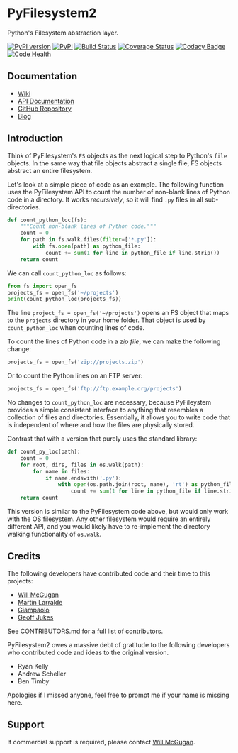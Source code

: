 # PyFilesystem2

Python's Filesystem abstraction layer.

[![PyPI version](https://badge.fury.io/py/fs.svg)](https://badge.fury.io/py/fs)
[![PyPI](https://img.shields.io/pypi/pyversions/fs.svg)](https://pypi.org/project/fs/)
[![Build Status](https://travis-ci.org/PyFilesystem/pyfilesystem2.svg?branch=master)](https://travis-ci.org/PyFilesystem/pyfilesystem2)
[![Coverage Status](https://coveralls.io/repos/github/PyFilesystem/pyfilesystem2/badge.svg)](https://coveralls.io/github/PyFilesystem/pyfilesystem2)
[![Codacy Badge](https://api.codacy.com/project/badge/Grade/30ad6445427349218425d93886ade9ee)](https://www.codacy.com/app/will-mcgugan/pyfilesystem2?utm_source=github.com&utm_medium=referral&utm_content=PyFilesystem/pyfilesystem2&utm_campaign=Badge_Grade)
[![Code Health](https://landscape.io/github/PyFilesystem/pyfilesystem2/master/landscape.svg?style=flat)](https://landscape.io/github/PyFilesystem/pyfilesystem2/master)

## Documentation

- [Wiki](https://www.pyfilesystem.org)
- [API Documentation](https://pyfilesystem2.readthedocs.io/en/latest/)
- [GitHub Repository](https://github.com/PyFilesystem/pyfilesystem2)
- [Blog](https://www.willmcgugan.com/tag/fs/)

## Introduction

Think of PyFilesystem's `FS` objects as the next logical step to
Python's `file` objects. In the same way that file objects abstract a
single file, FS objects abstract an entire filesystem.

Let's look at a simple piece of code as an example. The following
function uses the PyFilesystem API to count the number of non-blank
lines of Python code in a directory. It works _recursively_, so it will
find `.py` files in all sub-directories.

```python
def count_python_loc(fs):
    """Count non-blank lines of Python code."""
    count = 0
    for path in fs.walk.files(filter=['*.py']):
        with fs.open(path) as python_file:
            count += sum(1 for line in python_file if line.strip())
    return count
```

We can call `count_python_loc` as follows:

```python
from fs import open_fs
projects_fs = open_fs('~/projects')
print(count_python_loc(projects_fs))
```

The line `project_fs = open_fs('~/projects')` opens an FS object that
maps to the `projects` directory in your home folder. That object is
used by `count_python_loc` when counting lines of code.

To count the lines of Python code in a _zip file_, we can make the
following change:

```python
projects_fs = open_fs('zip://projects.zip')
```

Or to count the Python lines on an FTP server:

```python
projects_fs = open_fs('ftp://ftp.example.org/projects')
```

No changes to `count_python_loc` are necessary, because PyFileystem
provides a simple consistent interface to anything that resembles a
collection of files and directories. Essentially, it allows you to write
code that is independent of where and how the files are physically
stored.

Contrast that with a version that purely uses the standard library:

```python
def count_py_loc(path):
    count = 0
    for root, dirs, files in os.walk(path):
        for name in files:
            if name.endswith('.py'):
                with open(os.path.join(root, name), 'rt') as python_file:
                    count += sum(1 for line in python_file if line.strip())
    return count
```

This version is similar to the PyFilesystem code above, but would only
work with the OS filesystem. Any other filesystem would require an
entirely different API, and you would likely have to re-implement the
directory walking functionality of `os.walk`.

## Credits

The following developers have contributed code and their time to this projects:

- [Will McGugan](https://github.com/willmcgugan)
- [Martin Larralde](https://github.com/althonos)
- [Giampaolo](https://github.com/gpcimino)
- [Geoff Jukes](https://github.com/geoffjukes)

See CONTRIBUTORS.md for a full list of contributors.

PyFilesystem2 owes a massive debt of gratitude to the following
developers who contributed code and ideas to the original version.

- Ryan Kelly
- Andrew Scheller
- Ben Timby

Apologies if I missed anyone, feel free to prompt me if your name is
missing here.

## Support

If commercial support is required, please contact [Will McGugan](mailto:willmcgugan@gmail.com).
